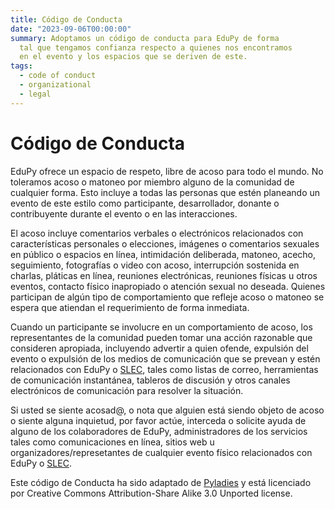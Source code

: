 ```yaml
---
title: Código de Conducta
date: "2023-09-06T00:00:00"
summary: Adoptamos un código de conducta para EduPy de forma 
  tal que tengamos confianza respecto a quienes nos encontramos
  en el evento y los espacios que se deriven de este.
tags:
  - code of conduct
  - organizational
  - legal
---
```


# Código de Conducta

EduPy ofrece un espacio de respeto, libre de acoso para todo
el mundo. No toleramos acoso o matoneo por miembro alguno de
la comunidad de cualquier forma. Esto incluye a todas las personas
que estén planeando un evento de este estilo como participante,
desarrollador, donante o contribuyente durante el evento o en las 
interacciones.

El acoso incluye comentarios verbales o electrónicos relacionados 
con características personales o elecciones, imágenes o comentarios 
sexuales en público o espacios en línea, intimidación deliberada, 
matoneo, acecho, seguimiento, fotografías o video con acoso, 
interrupción sostenida en charlas, pláticas en línea, reuniones 
electrónicas, reuniones físicas u otros eventos, contacto físico 
inapropiado o atención sexual no deseada. Quienes participan de 
algún tipo de comportamiento que refleje acoso o matoneo se espera 
que atiendan el requerimiento de forma inmediata.

Cuando un participante se involucre en un comportamiento de acoso, 
los representantes de la comunidad pueden tomar una acción razonable 
que consideren apropiada, incluyendo advertir a quien ofende, 
expulsión del evento o expulsión de los medios de comunicación 
que se prevean y estén relacionados con EduPy o 
[SLEC](https://www.slec.net/), tales como 
listas de correo, herramientas de comunicación instantánea, tableros 
de discusión y otros canales electrónicos de comunicación para 
resolver la situación.

Si usted se siente acosad@, o nota que alguien está siendo objeto 
de acoso o siente alguna inquietud, por favor actúe, interceda o 
solicite ayuda de alguno de los colaboradores de EduPy, 
administradores de los servicios tales como comunicaciones en línea, 
sitios web u organizadores/represetantes de cualquier evento físico 
relacionados con EduPy o [SLEC](https://www.slec.net/).

Este código de Conducta ha sido adaptado de 
[Pyladies](https://pyladies.com/) y está 
licenciado por Creative Commons Attribution-Share Alike 3.0 
Unported license.